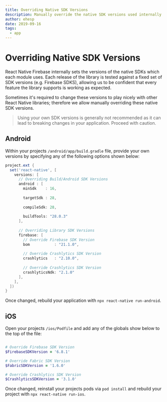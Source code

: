 ```yaml
---
title: Overriding Native SDK Versions
description: Manually override the native SDK versions used internally by React Native Firebase.
author: ehesp
date: 2019-09-16
tags:
  - app
---
```


# Overriding Native SDK Versions

React Native Firebase internally sets the versions of the native SDKs which each module uses. Each release of the library is tested against a fixed set of SDK versions (e.g. Firebase SDKS), allowing us to be confident that every feature the library supports is working as expected.

Sometimes it's required to change these versions to play nicely with other React Native libraries; therefore we allow manually overriding these native SDK versions.

> Using your own SDK versions is generally not recommended as it can lead to breaking changes in your application. Proceed with caution.

## Android

Within your projects `/android/app/build.gradle` file, provide your own versions by specifying any of the following options shown below:

```groovy
project.ext {
  set('react-native', [
    versions: [
      // Overriding Build/Android SDK Versions
      android : [
        minSdk    : 16,
        
        targetSdk : 28,
        
        compileSdk: 28,
        
        buildTools: "28.0.3"
      ],
    
      // Overriding Library SDK Versions
      firebase: [
        // Override Firebase SDK Version
        bom           : "21.1.0",
        
        // Override Crashlytics SDK Version
        crashlytics   : "2.10.0",
        
        // Override Crashlytics SDK Version
        crashlyticsNdk: "2.1.0"
      ],
    ],
  ])
}
```

Once changed, rebuild your application with `npx react-native run-android`.

## iOS

Open your projects `/ios/Podfile` and add any of the globals show below to the top of the file:

```ruby

# Override Firebase SDK Version
$FirebaseSDKVersion = '6.8.1'

# Override Fabric SDK Version
$FabricSDKVersion = '1.6.0'

# Override Crashlytics SDK Version
$CrashlyticsSDKVersion = '3.1.0'

```

Once changed, reinstall your projects pods via `pod install` and rebuild your project with `npx react-native run-ios`.

